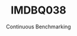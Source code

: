 ---
layout: default
title: IMDBQ038
subtitle: Continuous Benchmarking
selected: IMDB
expanded: Benchmarking
benchmark: /individual_results/IMDBQ038.html
---
